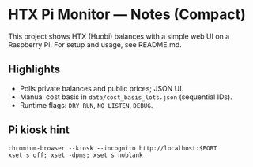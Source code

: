 HTX Pi Monitor — Notes (Compact)
================================

This project shows HTX (Huobi) balances with a simple web UI on a Raspberry Pi. For setup and usage, see README.md.

Highlights
----------

- Polls private balances and public prices; JSON UI.
- Manual cost basis in `data/cost_basis_lots.json` (sequential IDs).
- Runtime flags: `DRY_RUN`, `NO_LISTEN`, `DEBUG`.

Pi kiosk hint
-------------

```
chromium-browser --kiosk --incognito http://localhost:$PORT
xset s off; xset -dpms; xset s noblank
```
